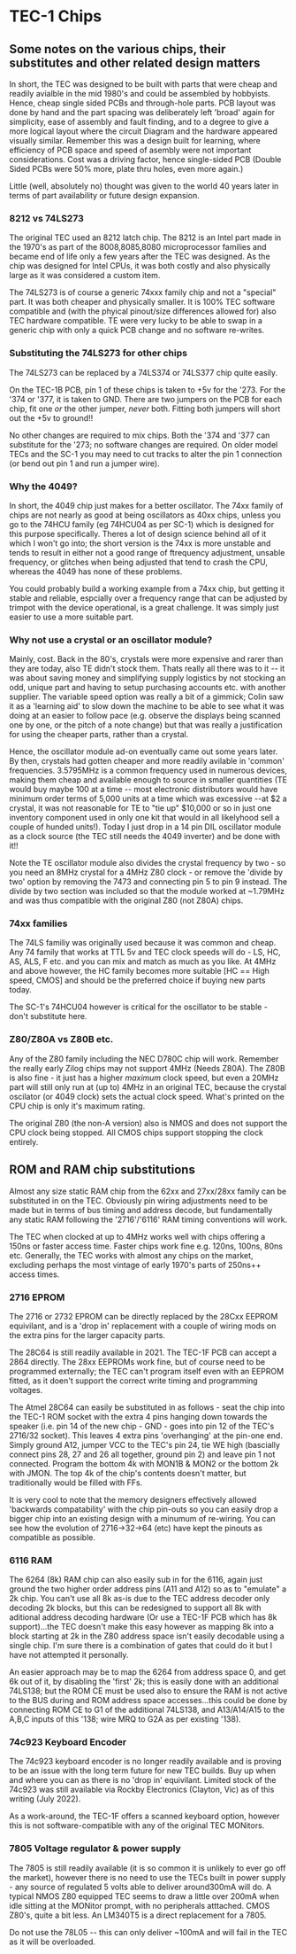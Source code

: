 # TEC-1 Chips

## Some notes on the various chips, their substitutes and other related design matters

In short, the TEC was designed to be built with parts that were cheap and readily avialble in the mid 1980's and could be assembled by hobbyists. Hence, cheap single sided PCBs and through-hole parts. PCB layout was done by hand and the part spacing was deliberately left 'broad' again for simplicity, ease of assembly and fault finding, and to a degree to give a more logical layout where the circuit Diagram and the hardware appeared visually similar. Remember this was a design built for learning, where efficiency of PCB space and speed of asembly were not important considerations. Cost was a driving factor, hence single-sided PCB (Double Sided PCBs were 50% more, plate thru holes, even more again.)

Little (well, absolutely no) thought was given to the world 40 years later in terms of part availability or future design expansion.

### 8212 vs 74LS273

The original TEC used an 8212 latch chip. The 8212 is an Intel part made in the 1970's as part of the 8008,8085,8080 microprocessor families and became end of life only a few years after the TEC was designed. As the chip was designed for Intel CPUs, it was both costly and also physically large as it was considered a custom item.

The 74LS273 is of course a generic 74xxx family chip and not a "special" part. It was both cheaper and physically smaller. It is 100% TEC software compatible and (with the phyical pinout/size differences allowed for) also TEC hardware compatible. TE were very lucky to be able to swap in a generic chip with only a quick PCB change and no software re-writes.

### Substituting the 74LS273 for other chips

The 74LS273 can be replaced by a 74LS374 or 74LS377 chip quite easily.

On the TEC-1B PCB, pin 1 of these chips is taken to +5v for the '273. For the '374 or '377, it is taken to GND. There are two jumpers on the PCB for each chip, fit one *or* the other jumper, *never* both. Fitting both jumpers will short out the +5v to ground!!

No other changes are required to mix chips. Both the '374 and '377 can substitute for the '273; no software changes are required. On older model TECs and the SC-1 you may need to cut tracks to alter the pin 1 connection (or bend out pin 1 and run a jumper wire).

### Why the 4049?

In short, the 4049 chip just makes for a better oscillator. The 74xx family of chips are not nearly as good at being oscillators as 40xx chips, unless you go to the 74HCU family (eg 74HCU04 as per SC-1) which is designed for this purpose specifically. Theres a lot of design science behind all of it which I won't go into; the short version is the 74xx is more unstable and tends to result in either not a good range of ftrequency adjustment, unsable frequency, or glitches when being adjusted that tend to crash the CPU, whereas the 4049 has none of these problems.

You could probably build a working example from a 74xx chip, but getting it stable and reliable, espcially over a frequency range that can be adjusted by trimpot with the device operational, is a great challenge. It was simply just easier to use a more suitable part.

### Why not use a crystal or an oscillator module?

Mainly, cost. Back in the 80's, crystals were more expensive and rarer than they are today, also TE didn't stock them. Thats really all there was to it -- it was about saving money and simplifying supply logistics by not stocking an odd, unique part and having to setup purchasing accounts etc. with another supplier. The variable speed option was really a bit of a gimmick; Colin saw it as a 'learning aid' to slow down the machine to be able to see what it was doing at an easier to follow pace (e.g. observe the displays being scanned one by one, or the pitch of a note change) but that was really a justification for using the cheaper parts, rather than a crystal.

Hence, the oscillator module ad-on eventually came out some years later. By then, crystals had gotten cheaper and more readily avilable in 'common' frequencies. 3.5795MHz is a common frequency used in numerous devices, making them cheap and available enough to source in smaller quantities (TE would buy maybe 100 at a time -- most electronic distributors would have minimum order terms of 5,000 units at a time which was excessive --at $2 a crystal, it was not reasonable for TE to "tie up" $10,000 or so in just one inventory component used in only one kit that would in all likelyhood sell a couple of hunded units!). Today I just drop in a 14 pin DIL oscillator module as a clock source (the TEC still needs the 4049 inverter) and be done with it!!

Note the TE oscillator module also divides the crystal frequency by two - so you need an 8MHz crystal for a 4MHz Z80 clock - or remove the 'divide by two' option by removing the 7473 and connecting pin 5 to pin 9 instead. The divide by two section was included so that the module worked at ~1.79MHz and was thus compatible with the original Z80 (not Z80A) chips.

### 74xx families

The 74LS familiy was originally used because it was common and cheap. Any 74 family that works at TTL 5v and TEC clock speeds will do - LS, HC, AS, ALS, F etc. and you can mix and match as much as you like. At 4MHz and above however, the HC family becomes more suitable [HC == High speed, CMOS] and should be the preferred choice if buying new parts today.

The SC-1's 74HCU04 however is critical for the oscillator to be stable - don't substitute here.

### Z80/Z80A vs Z80B etc.

Any of the Z80 family including the NEC D780C chip will work. Remember the really early Zilog chips may not support 4MHz (Needs Z80A). The Z80B is also fine - it just has a higher *maximum* clock speed, but even a 20MHz part will still only run at (up to) 4MHz in an original TEC, because the crystal oscilator (or 4049 clock) sets the actual clock speed. What's printed on the CPU chip is only it's maximum rating.

The original Z80 (the non-A version) also is NMOS and does not support the CPU clock being stopped. All CMOS chips support stopping the clock entirely.

## ROM and RAM chip substitutions

Almost any size static RAM chip from the 62xx and 27xx/28xx family can be substituted in on the TEC. Obviously pin wiring adjustments need to be made but in terms of bus timing and address decode, but fundamentally any static RAM following the '2716'/'6116' RAM timing conventions will work.

The TEC when clocked at up to 4MHz works well with chips offering a 150ns or faster access time. Faster chips work fine e.g. 120ns, 100ns, 80ns etc. Generally, the TEC works with almost any chips on the market, excluding perhaps the most vintage of early 1970's parts of 250ns++ access times.

### 2716 EPROM

The 2716 or 2732 EPROM can be directly replaced by the 28Cxx EEPROM equivilant, and is a 'drop in' replacement with a couple of wiring mods on the extra pins for the larger capacity parts.

The 28C64 is still readily available in 2021. The TEC-1F PCB can accept a 2864 directly. The 28xx EEPROMs work fine, but of course need to be programmed externally; the TEC can't program itself even with an EEPROM fitted, as it doen't support the correct write timing and programming voltages.

The Atmel 28C64 can easily be substituted in as follows - seat the chip into the TEC-1 ROM socket with the extra 4 pins hanging down towards the speaker (i.e. pin 14 of the new chip - GND - goes into pin 12 of the TEC's 2716/32 socket). This leaves 4 extra pins 'overhanging' at the pin-one end. Simply ground A12, jumper VCC to the TEC's pin 24, tie WE high (bascially connect pins 28, 27 and 26 all together, ground pin 2) and leave pin 1 not connected. Program the bottom 4k with MON1B & MON2 or the bottom 2k with JMON. The top 4k of the chip's contents doesn't matter, but traditionally would be filled with FFs.

It is very cool to note that the memory designers effectively allowed 'backwards compatability' with the chip pin-outs so you can easily drop a bigger chip into an existing design with a minumum of re-wiring. You can see how the evolution of 2716->32->64 (etc) have kept the pinouts as compatible as possible.

### 6116 RAM

The 6264 (8k) RAM chip can also easily sub in for the 6116, again just ground the two higher order address pins (A11 and A12) so as to "emulate" a 2k chip. You can't use all 8k as-is due to the TEC address decoder only decoding 2k blocks, but this can be redesigned to support all 8k with aditional address decoding hardware (Or use a TEC-1F PCB which has 8k support)...the TEC doesn't make this easy however as mapping 8k into a block starting at 2k in the Z80 address space isn't easily decodable using a single chip. I'm sure there is a combination of gates that could do it but I have not attempted it personally.

An easier approach may be to map the 6264 from address space 0, and get 6k out of it, by disabling the 'first' 2k; this is easily done with an additional 74LS138; but the ROM CE must be used also to ensure the RAM is not active to the BUS during and ROM address space accesses...this could be done by connecting ROM CE to G1 of the additional 74LS138, and A13/A14/A15 to the A,B,C inputs of this '138; wire MRQ to G2A as per existing '138).

### 74c923 Keyboard Encoder

The 74c923 keyboard encoder is no longer readily available and is proving to be an issue with the long term future for new TEC builds. Buy up when and where you can as there is no 'drop in' equivilant. Limited stock of the 74c923 was still available via Rockby Electronics (Clayton, Vic) as of this writing (July 2022).

As a work-around, the TEC-1F offers a scanned keyboard option, however this is not software-compatible with any of the original TEC MONitors.

### 7805 Voltage regulator & power supply

The 7805 is still readily available (it is so common it is unlikely to ever go off the market), however there is no need to use the TECs built in power supply - any source of regulated 5 volts able to deliver around300mA will do. A typical NMOS Z80 equipped TEC seems to draw a little over 200mA when idle sitting at the MONitor prompt, with no peripherals atttached. CMOS Z80's, quite a bit less. An LM340T5 is a direct replacement for a 7805.

Do not use the 78L05 -- this can only deliver ~100mA and will fail in the TEC as it will be overloaded.
